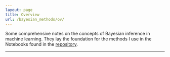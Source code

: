 ```yaml
---
layout: page
title: Overview
url: /bayesian_methods/ov/
---
```


Some comprehensive notes on the concepts of Bayesian inference in machine learning. They lay the foundation for the methods I use in the Notebooks found in the [repository](https://github.com/BLyndon/bayesian_methods).

---